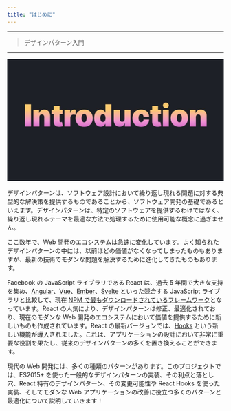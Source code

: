 ```yaml
---
title: "はじめに"
---
```


---

> デザインパターン入門

---

![](/images/learning-patterns/introduction-1280w.jpg)



デザインパターンは、ソフトウェア設計において繰り返し現れる問題に対する典型的な解決策を提供するものであることから、ソフトウェア開発の基礎であるといえます。デザインパターンは、特定のソフトウェアを提供するわけではなく、繰り返し現れるテーマを最適な方法で処理するために使用可能な概念に過ぎません。

ここ数年で、Web 開発のエコシステムは急速に変化しています。よく知られたデザインパターンの中には、以前ほどの価値がなくなってしまったものもありますが、最新の技術でモダンな問題を解決するために進化してきたものもあります。

Facebook の JavaScript ライブラリである React は、過去 5 年間で大きな支持を集め、[Angular](https://angular.io/docs)、[Vue](https://vuejs.org/v2/guide/)、[Ember](https://api.emberjs.com/ember/release)、[Svelte](https://svelte.dev/docs) といった競合する JavaScript ライブラリと比較して、現在 [NPM で最もダウンロードされているフレームワーク](https://www.npmtrends.com/@angular/core-vs-angular-vs-react-vs-vue-vs-ember-source-vs-svelte)となっています。React の人気により、デザインパターンは修正、最適化されており、現在のモダンな Web 開発のエコシステムにおいて価値を提供するために新しいものも作成されています。React の最新バージョンでは、[Hooks](https://www.patterns.dev/posts/hooks) という新しい機能が導入されました。これは、アプリケーションの設計において非常に重要な役割を果たし、従来のデザインパターンの多くを置き換えることができます。

現代の Web 開発には、多くの種類のパターンがあります。このプロジェクトでは、ES2015+ を使った一般的なデザインパターンの実装、その利点と落とし穴、React 特有のデザインパターン、その変更可能性や React Hooks を使った実装、そしてモダンな Web アプリケーションの改善に役立つ多くのパターンと最適化について説明していきます！
